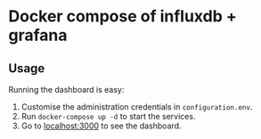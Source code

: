 # Docker compose of influxdb + grafana

## Usage

Running the dashboard is easy:

1. Customise the administration credentials in `configuration.env`.
2. Run `docker-compose up -d` to start the services.
3. Go to [localhost:3000](http://localhost:3000) to see the dashboard.

